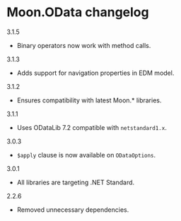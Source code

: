 # Moon.OData changelog

3.1.5

- Binary operators now work with method calls.

3.1.3

- Adds support for navigation properties in EDM model.

3.1.2

- Ensures compatibility with latest Moon.* libraries.

3.1.1

- Uses ODataLib 7.2 compatible with `netstandard1.x`.

3.0.3

- `$apply` clause is now available on `ODataOptions`.

3.0.1

- All libraries are targeting .NET Standard.

2.2.6

- Removed unnecessary dependencies.